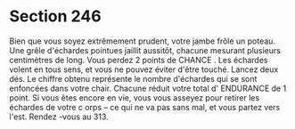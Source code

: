 # Section 246

Bien que vous soyez extrêmement prudent, votre jambe frôle un poteau. Une grêle
d'échardes pointues jaillit aussitôt, chacune mesurant plusieurs centimètres de long. Vous
perdez 2 points de CHANCE . Les échardes volent en tous sens, et vous ne pouvez éviter
d'être touché. Lancez deux dés. Le chiffre obtenu représente le nombre d'échardes qui se
sont enfoncées dans votre chair. Chacune réduit votre total d' ENDURANCE  de 1 point. Si
vous êtes encore en vie, vous vous asseyez pour retirer les échardes de votre c orps – ce
qui ne va pas sans mal, et vous partez vers l'est. Rendez -vous au 313.